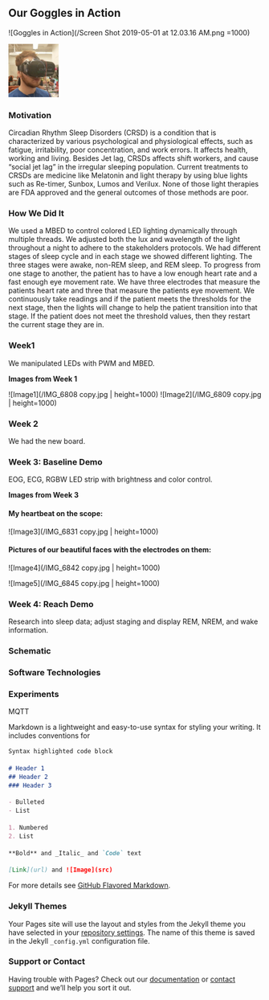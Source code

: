 ## Our Goggles in Action
![Goggles in Action](/Screen Shot 2019-05-01 at 12.03.16 AM.png =1000)

<img src="/Screen Shot 2019-05-01 at 12.03.16 AM.png" width="100">

### Motivation
Circadian Rhythm Sleep Disorders (CRSD) is a condition that is characterized by various psychological and physiological effects, such as fatigue, irritability, poor concentration, and work errors. It affects health, working and living. Besides Jet lag, CRSDs affects shift workers, and cause “social jet lag” in the irregular sleeping population. Current treatments to CRSDs are medicine like Melatonin and light therapy by using blue lights such as Re-timer, Sunbox, Lumos and Verilux. None of those light therapies are FDA approved and the general outcomes of those methods are poor.

### How We Did It
We used a MBED to control colored LED lighting dynamically through multiple threads. We adjusted both the lux and wavelength of the light throughout a night to adhere to the stakeholders protocols. We had different stages of sleep cycle and in each stage we showed different lighting. The three stages were awake, non-REM sleep, and REM sleep. To progress from one stage to another, the patient has to have a low enough heart rate and a fast enough eye movement rate. We have three electrodes that measure the patients heart rate and three that measure the patients eye movement. We continuously take readings and if the patient meets the thresholds for the next stage, then the lights will change to help the patient transition into that stage. If the patient does not meet the threshold values, then they restart the current stage they are in.


### Week1 
We manipulated LEDs with PWM and MBED.

__Images from Week 1__

![Image1](/IMG_6808 copy.jpg | height=1000) ![Image2](/IMG_6809 copy.jpg | height=1000)


### Week 2
We had the new board.



### Week 3: Baseline Demo
EOG, ECG, RGBW LED strip with brightness and color control.


__Images from Week 3__

#### My heartbeat on the scope:
![Image3](/IMG_6831 copy.jpg | height=1000)

#### Pictures of our beautiful faces with the electrodes on them:
![Image4](/IMG_6842 copy.jpg | height=1000)

![Image5](/IMG_6845 copy.jpg | height=1000)

### Week 4: Reach Demo
Research into sleep data; adjust staging and display REM, NREM, and wake information.

### Schematic

### Software Technologies

### Experiments
MQTT





Markdown is a lightweight and easy-to-use syntax for styling your writing. It includes conventions for

```markdown
Syntax highlighted code block

# Header 1
## Header 2
### Header 3

- Bulleted
- List

1. Numbered
2. List

**Bold** and _Italic_ and `Code` text

[Link](url) and ![Image](src)
```

For more details see [GitHub Flavored Markdown](https://guides.github.com/features/mastering-markdown/).

### Jekyll Themes

Your Pages site will use the layout and styles from the Jekyll theme you have selected in your [repository settings](https://github.com/gmoberg/CircadianRhythmGoggles/settings). The name of this theme is saved in the Jekyll `_config.yml` configuration file.

### Support or Contact

Having trouble with Pages? Check out our [documentation](https://help.github.com/categories/github-pages-basics/) or [contact support](https://github.com/contact) and we’ll help you sort it out.

